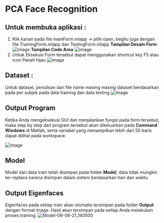 # PCA Face Recognition

## Untuk membuka aplikasi  :
1. Klik kanan pada file mainForm.mlapp -> pilih open, begitu juga dengan file TrainingForm.mlapp dan TestingForm.mlapp
**Tampilan Desain Form**
![image](https://user-images.githubusercontent.com/3927444/120929780-9bacd280-c714-11eb-8711-1f10ad7ff855.png)
**Tampilan Code Area**
![image](https://user-images.githubusercontent.com/3927444/120929792-a4050d80-c714-11eb-9e9e-65f00b4ecc62.png)
2.  Untuk Eksekusi Form tersebut dapat menggunakan shortcut key F5 atau icon Panah hijau 
![image](https://user-images.githubusercontent.com/3927444/120929877-065e0e00-c715-11eb-8d30-f9455077a88b.png)


## Dataset :
Untuk dataset, penulisan dari file name masing masing dataset berdasarkan pada per subjek pada data training dan data testing
![image](![image](https://user-images.githubusercontent.com/3927444/121117347-322ae200-c842-11eb-930f-31df1b3a3292.png)
)

## Output Program 
Ketika Anda mengeksekusi GUI dan menjalankan fungsi pada form tersebut, maka step by step dari program tersebut akan dikeluarkan pada **Command Windows** di Matlab, serta variabel yang menampilkan lebih dari 50 baris dapat dilihat pada workspace.

![image](https://user-images.githubusercontent.com/3927444/120930229-981a4b00-c716-11eb-90b5-2764132fcf50.png)

## Model
Model dari data train telah disimpan pada folder **Model**, data tidak mungkin ter-replace karena disimpan dalam sistem berdasarkan hari dan waktu 

## Output Eigenfaces
Eigenfaces pada setiap train akan otomatis tersimpan pada folder **Output** dengan format image. Hasil akan tersimpan pada setiap Anda melakukan proses training. 
![Model-06-06-21_140500](https://user-images.githubusercontent.com/3927444/120930302-e4658b00-c716-11eb-828e-2abfef02733d.png)

